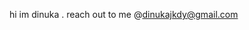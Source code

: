 hi im dinuka . reach out to me @dinukajkdy@gmail.com
<!---
dinukacodes/dinukacodes is a ✨ special ✨ repository because its `README.md` (this file) appears on your GitHub profile.
You can click the Preview link to take a look at your changes.
--->
